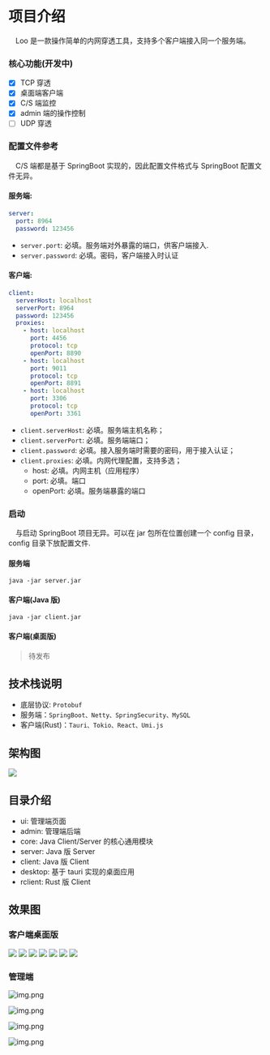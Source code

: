 # 项目介绍

&emsp;Loo 是一款操作简单的内网穿透工具，支持多个客户端接入同一个服务端。

### 核心功能(开发中)

- [x] TCP 穿透
- [x] 桌面端客户端
- [x] C/S 端监控
- [x] admin 端的操作控制
- [ ] UDP 穿透

### 配置文件参考

&emsp;C/S 端都是基于 SpringBoot 实现的，因此配置文件格式与 SpringBoot 配置文件无异。

#### 服务端:

```yaml
server:
  port: 8964
  password: 123456
```

- `server.port`: 必填。服务端对外暴露的端口，供客户端接入.
- `server.password`: 必填。密码，客户端接入时认证

#### 客户端:

```yaml
client:
  serverHost: localhost
  serverPort: 8964
  password: 123456
  proxies:
    - host: localhost
      port: 4456
      protocol: tcp
      openPort: 8890
    - host: localhost
      port: 9011
      protocol: tcp
      openPort: 8891
    - host: localhost
      port: 3306
      protocol: tcp
      openPort: 3361
```

- `client.serverHost`: 必填。服务端主机名称；
- `client.serverPort`: 必填。服务端端口；
- `client.password`: 必填。接入服务端时需要的密码，用于接入认证；
- `client.proxies`: 必填。内网代理配置，支持多选；
  - host: 必填。内网主机（应用程序）
  - port: 必填。端口
  - openPort: 必填。服务端暴露的端口

### 启动

&emsp;与启动 SpringBoot 项目无异。可以在 jar 包所在位置创建一个 config 目录，config 目录下放配置文件.

#### 服务端

```shell
java -jar server.jar
```

#### 客户端(Java 版)

```shell
java -jar client.jar
```

#### 客户端(桌面版)

> 待发布

## 技术栈说明

- 底层协议: `Protobuf`
- 服务端：`SpringBoot、Netty、SpringSecurity、MySQL`
- 客户端(Rust)：`Tauri、Tokio、React、Umi.js`

## 架构图

![](doc/images/system-struct.png)

## 目录介绍

- ui: 管理端页面
- admin: 管理端后端
- core: Java Client/Server 的核心通用模块
- server: Java 版 Server
- client: Java 版 Client
- desktop: 基于 tauri 实现的桌面应用
- rclient: Rust 版 Client


## 效果图

### 客户端桌面版

![](doc/images/home-light.png)
![](doc/images/proxy-light.png)
![](doc/images/config-light.png)
![](doc/images/run-light.png)
![](doc/images/setting-light.png)
![](doc/images/home-dark.png)
![](doc/images/home-compact.png)

### 管理端

![img.png](doc/images/admin-home.png)

![img.png](doc/images/admin-analysis.png)

![img.png](doc/images/admin-config.png)

![img.png](doc/images/admin-client.png)